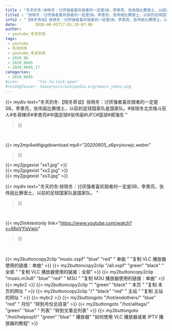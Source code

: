 ```yaml
---
title : "冬天的冬:徐晓冬：讨厌强者喜欢弱者的一定是SB，李景亮，张伟丽比赛很土，以前的足球国家队是国家队。 "
title2 : "徐晓冬：讨厌强者喜欢弱者的一定是SB，李景亮，张伟丽比赛很土，以前的足球国家队是国家队。 "
info2 : "【晓冬奇谈】徐晓冬：讨厌强者喜欢弱者的一定是SB，李景亮，张伟丽比赛很土，以前的足球国家队是国家队。#徐晓冬北京格斗狂人#冬哥辣评#李景亮#中国足球#张伟丽#UFC#篮球#郝海东 "
date:        2020-06-05T17:01:19-07:00
author:
 - youtube_冬天的冬
tags:
 - youtube
 - 冬天的冬
 - youtube_冬天的冬
 - 2020_06
 - 2020_0605
 - 2020_0605_17
categories:
 - 2020_0605
#icon:        "fas fa-lock-open"
#resImgTeaser: teaserpics/wikipedia.org/emacs-jokes.png
---
```


{{< mydiv text="冬天的冬:【晓冬奇谈】徐晓冬：讨厌强者喜欢弱者的一定是SB，李景亮，张伟丽比赛很土，以前的足球国家队是国家队。#徐晓冬北京格斗狂人#冬哥辣评#李景亮#中国足球#张伟丽#UFC#篮球#郝海东 "
>}}
<br>


{{< my2mp4withjpgdownload mp4="20200605_x6pvyisvwjc.webm"
>}}

{{< my2jpgexist "xx1.jpg" >}}<br>
{{< my2jpgexist "xx2.jpg" >}}<br>
{{< my2jpgexist "xx3.jpg" >}}<br>



{{< mydiv text="冬天的冬:徐晓冬：讨厌强者喜欢弱者的一定是SB，李景亮，张伟丽比赛很土，以前的足球国家队是国家队。 "
>}}
<br>

{{< my2linktextonly link="https://www.youtube.com/watch?v=X6pVYisVwjc"
>}}


<br>

{{< my2buttoncopy2clip "music.xspf"        "blue"   "red"    " 单曲 "  "复制 VLC 播放器使用的链接：单曲" >}} {{< my2buttoncopy2clip "/all.xspf"         "green"  "black"  " 全部 "  "复制 VLC 播放器使用的链接：全部" >}} {{< my2buttoncopy2clip "music.m3u8"        "blue"   "red"    " M3U  "    "复制 M3U 播放器使用的链接：单曲" >}} {{< mybr2 >}} {{< my2buttoncopy2clip ""                  "green"  "black"  " 本页 "    "复制 本页的网址 " >}} {{< my2buttoncopy2clip "/"                 "black"  "red"    " 主站 "    "复制 主站的网址 " >}} {{< mybr2 >}} {{< my2buttongoto      "/hot/endothers/"   "blue"   "red"    " 月份"   "转到月份总目录" >}} {{< my2buttongoto      "/hot/alltags/"     "green"  "blue"   " 列表"   "转到文章总列表" >}} {{< my2buttongoto      "/hot/helpxspf/"    "green"  "blue"   " 播放器" "如何使用 VLC 播放器或者 IPTV 播放器的教程" >}} 
